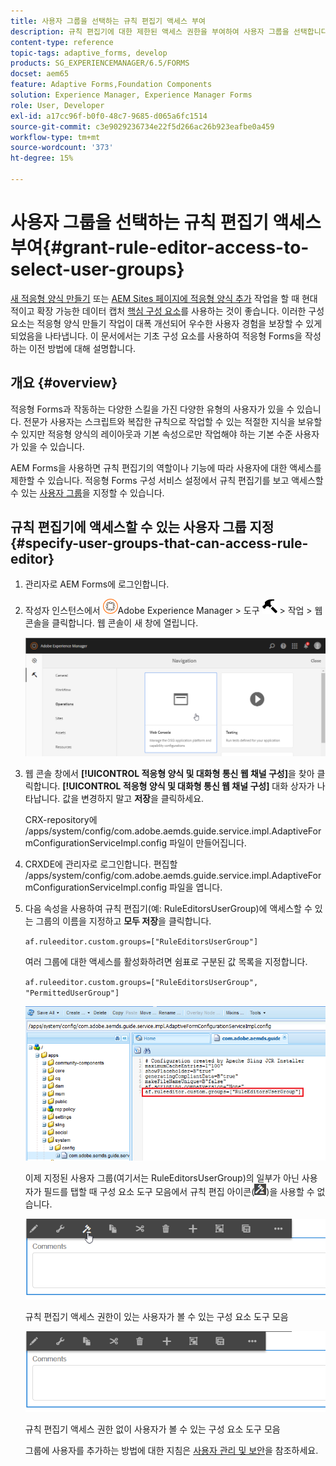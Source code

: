 ```yaml
---
title: 사용자 그룹을 선택하는 규칙 편집기 액세스 부여
description: 규칙 편집기에 대한 제한된 액세스 권한을 부여하여 사용자 그룹을 선택합니다.
content-type: reference
topic-tags: adaptive_forms, develop
products: SG_EXPERIENCEMANAGER/6.5/FORMS
docset: aem65
feature: Adaptive Forms,Foundation Components
solution: Experience Manager, Experience Manager Forms
role: User, Developer
exl-id: a17cc96f-b0f0-48c7-9685-d065a6fc1514
source-git-commit: c3e9029236734e22f5d266ac26b923eafbe0a459
workflow-type: tm+mt
source-wordcount: '373'
ht-degree: 15%

---
```


# 사용자 그룹을 선택하는 규칙 편집기 액세스 부여{#grant-rule-editor-access-to-select-user-groups}

<span class="preview"> [새 적응형 양식 만들기](/help/forms/using/create-an-adaptive-form-core-components.md) 또는 [AEM Sites 페이지에 적응형 양식 추가](/help/forms/using/create-or-add-an-adaptive-form-to-aem-sites-page.md) 작업을 할 때 현대적이고 확장 가능한 데이터 캡처 [핵심 구성 요소](https://experienceleague.adobe.com/docs/experience-manager-core-components/using/adaptive-forms/introduction.html)를 사용하는 것이 좋습니다. 이러한 구성 요소는 적응형 양식 만들기 작업이 대폭 개선되어 우수한 사용자 경험을 보장할 수 있게 되었음을 나타냅니다. 이 문서에서는 기초 구성 요소를 사용하여 적응형 Forms을 작성하는 이전 방법에 대해 설명합니다. </span>

## 개요 {#overview}

적응형 Forms과 작동하는 다양한 스킬을 가진 다양한 유형의 사용자가 있을 수 있습니다. 전문가 사용자는 스크립트와 복잡한 규칙으로 작업할 수 있는 적절한 지식을 보유할 수 있지만 적응형 양식의 레이아웃과 기본 속성으로만 작업해야 하는 기본 수준 사용자가 있을 수 있습니다.

AEM Forms을 사용하면 규칙 편집기의 역할이나 기능에 따라 사용자에 대한 액세스를 제한할 수 있습니다. 적응형 Forms 구성 서비스 설정에서 규칙 편집기를 보고 액세스할 수 있는 [사용자 그룹](/help/sites-administering/security.md)을 지정할 수 있습니다.

## 규칙 편집기에 액세스할 수 있는 사용자 그룹 지정 {#specify-user-groups-that-can-access-rule-editor}

1. 관리자로 AEM Forms에 로그인합니다.
1. 작성자 인스턴스에서 ![adobeexperiencemanager](assets/adobeexperiencemanager.png)Adobe Experience Manager > 도구 ![hammer](assets/hammer.png) > 작업 > 웹 콘솔을 클릭합니다. 웹 콘솔이 새 창에 열립니다.

   ![1-2](assets/1-2.png)

1. 웹 콘솔 창에서 **[!UICONTROL 적응형 양식 및 대화형 통신 웹 채널 구성]**&#x200B;을 찾아 클릭합니다. **[!UICONTROL 적응형 양식 및 대화형 통신 웹 채널 구성]** 대화 상자가 나타납니다. 값을 변경하지 말고 **저장**&#x200B;을 클릭하세요.

   CRX-repository에 /apps/system/config/com.adobe.aemds.guide.service.impl.AdaptiveFormConfigurationServiceImpl.config 파일이 만들어집니다.

1. CRXDE에 관리자로 로그인합니다. 편집할 /apps/system/config/com.adobe.aemds.guide.service.impl.AdaptiveFormConfigurationServiceImpl.config 파일을 엽니다.
1. 다음 속성을 사용하여 규칙 편집기(예: RuleEditorsUserGroup)에 액세스할 수 있는 그룹의 이름을 지정하고 **모두 저장**&#x200B;을 클릭합니다.

   `af.ruleeditor.custom.groups=["RuleEditorsUserGroup"]`

   여러 그룹에 대한 액세스를 활성화하려면 쉼표로 구분된 값 목록을 지정합니다.

   `af.ruleeditor.custom.groups=["RuleEditorsUserGroup", "PermittedUserGroup"]`

   ![사용자 만들기](assets/create_user_new.png)

   이제 지정된 사용자 그룹(여기서는 RuleEditorsUserGroup)의 일부가 아닌 사용자가 필드를 탭할 때 구성 요소 도구 모음에서 규칙 편집 아이콘(![edit-rules1](assets/edit-rules1.png))을 사용할 수 없습니다.

   ![componentstoolbarwithre](assets/componentstoolbarwithre.png)

   규칙 편집기 액세스 권한이 있는 사용자가 볼 수 있는 구성 요소 도구 모음

   ![componentstoolbarwithouter](assets/componentstoolbarwithoutre.png)

   규칙 편집기 액세스 권한 없이 사용자가 볼 수 있는 구성 요소 도구 모음

   그룹에 사용자를 추가하는 방법에 대한 지침은 [사용자 관리 및 보안](/help/sites-administering/security.md)을 참조하세요.
